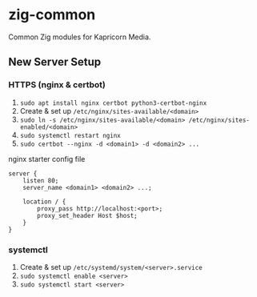 # zig-common

Common Zig modules for Kapricorn Media.

## New Server Setup

### HTTPS (nginx & certbot)

1. `sudo apt install nginx certbot python3-certbot-nginx`
2. Create & set up `/etc/nginx/sites-available/<domain>`
3. `sudo ln -s /etc/nginx/sites-available/<domain> /etc/nginx/sites-enabled/<domain>`
4. `sudo systemctl restart nginx`
5. `sudo certbot --nginx -d <domain1> -d <domain2> ...`

nginx starter config file
```
server {
    listen 80;
    server_name <domain1> <domain2> ...;

    location / {
        proxy_pass http://localhost:<port>;
        proxy_set_header Host $host;
    }
}
```

### systemctl

1. Create & set up `/etc/systemd/system/<server>.service`
2. `sudo systemctl enable <server>`
3. `sudo systemctl start <server>`
